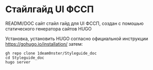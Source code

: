 # Стайлгайд UI ФССП
READMI/DOC сайт стайл гайд для UI ФССП, создан с помошью статического генератора сайтов HUGO

Установка, установить HUGO согласно официальной инструкции https://gohugo.io/installation/ затем:
```
gh repo clone 1deam0nster/Styleguide_doc
cd Styleguide_doc
hugo server
```
